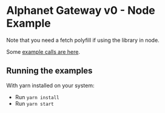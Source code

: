 # Alphanet Gateway v0 - Node Example

Note that you need a fetch polyfill if using the library in node.

Some [example calls are here](./src/index.ts).

## Running the examples

With yarn installed on your system:

* Run `yarn install`
* Run `yarn start`